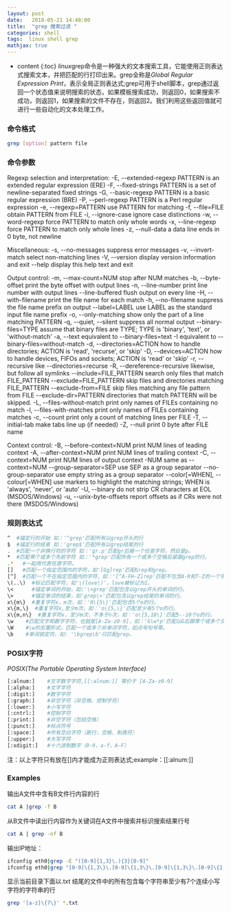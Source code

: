 ```yaml
---
layout: post
date:   2018-05-21 14:48:00
title:  "grep 搜索过滤 "
categories: shell
tags:  linux shell grep
mathjax: true
---
```


* content
{:toc}
*linux*grep命令是一种强大的文本搜索工具，它能使用正则表达式搜索文本，并把匹配的行打印出来。grep全称是*Global Regular Expression Print*，表示全局正则表达式;grep可用于shell脚本，grep通过返回一个状态值来说明搜索的状态，如果模板搜索成功，则返回0，如果搜索不成功，则返回1，如果搜索的文件不存在，则返回2。我们利用这些返回值就可进行一些自动化的文本处理工作。






### 命令格式

``` bash
grep [option] pattern file
```

### 命令参数
Regexp selection and interpretation:
  -E, --extended-regexp     PATTERN is an extended regular expression (ERE)
  -F, --fixed-strings       PATTERN is a set of newline-separated fixed strings
  -G, --basic-regexp        PATTERN is a basic regular expression (BRE)
  -P, --perl-regexp         PATTERN is a Perl regular expression
  -e, --regexp=PATTERN      use PATTERN for matching
  -f, --file=FILE           obtain PATTERN from FILE
  -i, --ignore-case         ignore case distinctions
  -w, --word-regexp         force PATTERN to match only whole words
  -x, --line-regexp         force PATTERN to match only whole lines
  -z, --null-data           a data line ends in 0 byte, not newline

Miscellaneous:
  -s, --no-messages         suppress error messages
  -v, --invert-match        select non-matching lines
  -V, --version             display version information and exit
      --help                display this help text and exit

Output control:
  -m, --max-count=NUM       stop after NUM matches
  -b, --byte-offset         print the byte offset with output lines
  -n, --line-number         print line number with output lines
      --line-buffered       flush output on every line
  -H, --with-filename       print the file name for each match
  -h, --no-filename         suppress the file name prefix on output
      --label=LABEL         use LABEL as the standard input file name prefix
  -o, --only-matching       show only the part of a line matching PATTERN
  -q, --quiet, --silent     suppress all normal output
      --binary-files=TYPE   assume that binary files are TYPE;
                            TYPE is 'binary', 'text', or 'without-match'
  -a, --text                equivalent to --binary-files=text
  -I                        equivalent to --binary-files=without-match
  -d, --directories=ACTION  how to handle directories;
                            ACTION is 'read', 'recurse', or 'skip'
  -D, --devices=ACTION      how to handle devices, FIFOs and sockets;
                            ACTION is 'read' or 'skip'
  -r, --recursive           like --directories=recurse
  -R, --dereference-recursive
                            likewise, but follow all symlinks
      --include=FILE_PATTERN
                            search only files that match FILE_PATTERN
      --exclude=FILE_PATTERN
                            skip files and directories matching FILE_PATTERN
      --exclude-from=FILE   skip files matching any file pattern from FILE
      --exclude-dir=PATTERN directories that match PATTERN will be skipped.
  -L, --files-without-match print only names of FILEs containing no match
  -l, --files-with-matches  print only names of FILEs containing matches
  -c, --count               print only a count of matching lines per FILE
  -T, --initial-tab         make tabs line up (if needed)
  -Z, --null                print 0 byte after FILE name

Context control:
  -B, --before-context=NUM  print NUM lines of leading context
  -A, --after-context=NUM   print NUM lines of trailing context
  -C, --context=NUM         print NUM lines of output context
  -NUM                      same as --context=NUM
      --group-separator=SEP use SEP as a group separator
      --no-group-separator  use empty string as a group separator
      --color[=WHEN],
      --colour[=WHEN]       use markers to highlight the matching strings;
                            WHEN is 'always', 'never', or 'auto'
  -U, --binary              do not strip CR characters at EOL (MSDOS/Windows)
  -u, --unix-byte-offsets   report offsets as if CRs were not there
                            (MSDOS/Windows)

### 规则表达式

``` bash
^  #锚定行的开始 如：'^grep'匹配所有以grep开头的行    
$  #锚定行的结束 如：'grep$'匹配所有以grep结尾的行   
.  #匹配一个非换行符的字符 如：'gr.p'匹配gr后接一个任意字符，然后是p。    
*  #匹配零个或多个先前字符 如：'*grep'匹配所有一个或多个空格后紧跟grep的行。    
.*   #一起用代表任意字符。   
[]   #匹配一个指定范围内的字符，如'[Gg]rep'匹配Grep和grep。    
[^]  #匹配一个不在指定范围内的字符，如：'[^A-FH-Z]rep'匹配不包含A-R和T-Z的一个字母开头，紧跟rep的行。    
\(..\)  #标记匹配字符，如'\(love\)'，love被标记为1。    
\<      #锚定单词的开始，如:'\<grep'匹配包含以grep开头的单词的行。    
\>      #锚定单词的结束，如'grep\>'匹配包含以grep结尾的单词的行。    
x\{m\}  #重复字符x，m次，如：'0\{5\}'匹配包含5个o的行。    
x\{m,\}  #重复字符x,至少m次，如：'o\{5,\}'匹配至少有5个o的行。    
x\{m,n\}  #重复字符x，至少m次，不多于n次，如：'o\{5,10\}'匹配5--10个o的行。   
\w    #匹配文字和数字字符，也就是[A-Za-z0-9]，如：'G\w*p'匹配以G后跟零个或多个文字或数字字符，然后是p。   
\W    #\w的反置形式，匹配一个或多个非单词字符，如点号句号等。   
\b    #单词锁定符，如: '\bgrep\b'只匹配grep。
```

### POSIX字符
*POSIX(The Portable Operating System Interface)*
``` bash
[:alnum:]    #文字数字字符,[[:alnum:]] 等价于 [A-Za-z0-9]
[:alpha:]    #文字字符   
[:digit:]    #数字字符   
[:graph:]    #非空字符（非空格、控制字符）   
[:lower:]    #小写字符   
[:cntrl:]    #控制字符   
[:print:]    #非空字符（包括空格）   
[:punct:]    #标点符号   
[:space:]    #所有空白字符（新行，空格，制表符）   
[:upper:]    #大写字符   
[:xdigit:]   #十六进制数字（0-9，a-f，A-F）
```

注：以上字符只有放在[]内才能成为正则表达式;example：[[:alnum:]]

### Examples

输出A文件中含有B文件行内容的行
``` bash
cat A |grep -f B
```

从B文件中读出行内容作为关键词在A文件中搜索并标识搜索结果行号
``` bash
cat A | grep -nf B
```

输出IP地址：
``` bash
ifconfig eth0|grep -E "([0-9]{1,3}\.){3}[0-9]"
ifconfig eth0|grep "[0-9]\{1,3\}\.[0-9]\{1,3\}\.[0-9]\{1,3\}\.[0-9]\{1,3\}"
```

显示当前目录下面以.txt 结尾的文件中的所有包含每个字符串至少有7个连续小写字符的字符串的行
``` bash
grep '[a-z]\{7\}' *.txt
```


